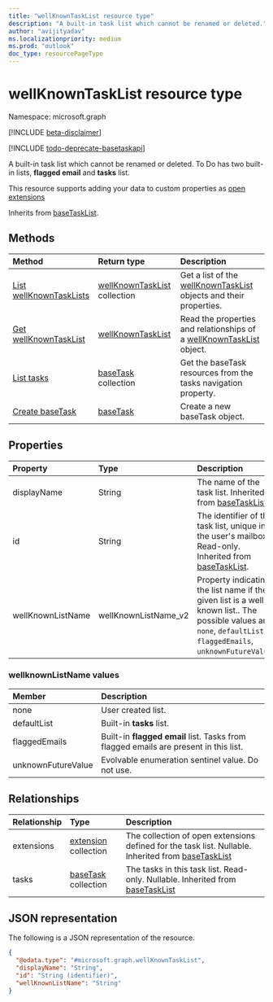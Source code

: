 ```yaml
---
title: "wellKnownTaskList resource type"
description: "A built-in task list which cannot be renamed or deleted."
author: "avijityadav"
ms.localizationpriority: medium
ms.prod: "outlook"
doc_type: resourcePageType
---
```


# wellKnownTaskList resource type

Namespace: microsoft.graph

[!INCLUDE [beta-disclaimer](../../includes/beta-disclaimer.md)]

[!INCLUDE [todo-deprecate-basetaskapi](../includes/todo-deprecate-basetaskapi.md)]

A built-in task list which cannot be renamed or deleted. To Do has two built-in lists, **flagged email** and **tasks** list.

This resource supports adding your data to custom properties as [open extensions](/graph/extensibility-overview)

Inherits from [baseTaskList](../resources/basetasklist.md).

## Methods
|Method|Return type|Description|
|:---|:---|:---|
|[List wellKnownTaskLists](../api/tasks-list-lists.md)|[wellKnownTaskList](../resources/wellknowntasklist.md) collection|Get a list of the [wellKnownTaskList](../resources/wellknowntasklist.md) objects and their properties.|
|[Get wellKnownTaskList](../api/basetasklist-get.md)|[wellKnownTaskList](../resources/wellknowntasklist.md)|Read the properties and relationships of a [wellKnownTaskList](../resources/wellknowntasklist.md) object.|
|[List tasks](../api/basetasklist-list-tasks.md)|[baseTask](../resources/basetask.md) collection|Get the baseTask resources from the tasks navigation property.|
|[Create baseTask](../api/basetasklist-post-tasks.md)|[baseTask](../resources/basetask.md)|Create a new baseTask object.|

## Properties
|Property|Type|Description|
|:---|:---|:---|
|displayName|String|The name of the task list. Inherited from [baseTaskList](../resources/basetasklist.md).|
|id|String|The identifier of the task list, unique in the user's mailbox. Read-only. Inherited from [baseTaskList](../resources/basetasklist.md).|
|wellKnownListName|wellKnownListName_v2|Property indicating the list name if the given list is a well-known list.. The possible values are: `none`, `defaultList`, `flaggedEmails`, `unknownFutureValue`.|

### wellknownListName values
|Member|Description|
|:---|:---|
|none| User created list.|
|defaultList| Built-in **tasks** list.|
|flaggedEmails| Built-in **flagged email** list. Tasks from flagged emails are present in this list.|
|unknownFutureValue| Evolvable enumeration sentinel value. Do not use.|

## Relationships
|Relationship|Type|Description|
|:---|:---|:---|
|extensions|[extension](../resources/extension.md) collection|The collection of open extensions defined for the task list. Nullable. Inherited from [baseTaskList](../resources/basetasklist.md)|
|tasks|[baseTask](../resources/basetask.md) collection|The tasks in this task list. Read-only. Nullable. Inherited from [baseTaskList](../resources/basetasklist.md)|

## JSON representation
The following is a JSON representation of the resource.
<!-- {
  "blockType": "resource",
  "keyProperty": "id",
  "@odata.type": "microsoft.graph.wellKnownTaskList",
  "baseType": "microsoft.graph.baseTaskList",
  "openType": false
}
-->
``` json
{
  "@odata.type": "#microsoft.graph.wellKnownTaskList",
  "displayName": "String",
  "id": "String (identifier)",
  "wellKnownListName": "String"
}
```


